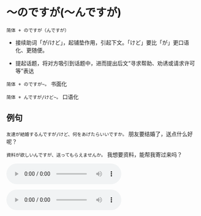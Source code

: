 # ～のですが(～んですが)

`简体 + のですが（んですが）`

- 接续助词「が/けど」，起铺垫作用，引起下文。「けど」要比「が」更口语化、更随便。

- 提起话题，将对方吸引到话题中，进而提出后文“寻求帮助、劝诱或请求许可等”表达

`简体 + のですが~。` 书面化

`简体 + んですが/けど~。` 口语化

## 例句

`友達が結婚するんですが/けど、何をあげたらいいですか。` 朋友要结婚了，送点什么好呢？

`資料が欲しいんですが、送ってもらえませんか。` 我想要资料，能帮我寄过来吗？

<audio src="http://dict.youdao.com/dictvoice?le=jap&audio=友達が結婚するんですが/けど、何をあげたらいいですか。&type=3" controls></audio>

<audio src="http://dict.youdao.com/dictvoice?le=jap&audio=資料が欲しいんですが、送ってもらえませんか。&type=3" controls></audio>
